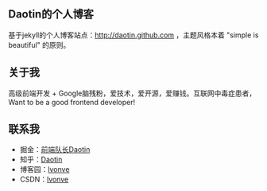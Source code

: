 ## Daotin的个人博客

基于jekyll的个人博客站点：http://daotin.github.com ，主题风格本着 "simple is beautiful" 的原则。

## 关于我

高级前端开发 + Google脑残粉，爱技术，爱开源，爱赚钱。互联网中毒症患者，Want to be a good frontend developer!


## 联系我

- 掘金：[前端队长Daotin](https://juejin.cn/user/2084329777534216)
- 知乎：[Daotin](https://zhihu.com/people/daotin)
- 博客园：[lvonve](https://www.cnblogs.com/lvonve/)
- CSDN：[lvonve](https://blog.csdn.net/lvonve)


